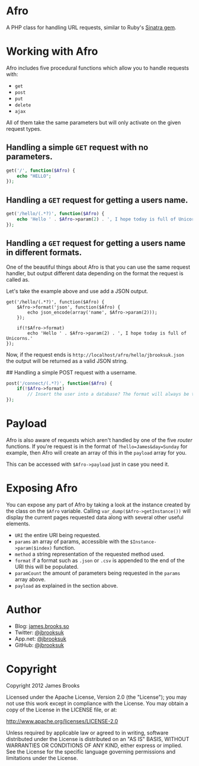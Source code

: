 # Afro
A PHP class for handling URL requests, similar to Ruby's [Sinatra gem](http://www.sinatrarb.com/).

# Working with Afro
Afro includes five procedural functions which allow you to handle requests with:

- `get`
- `post`
- `put`
- `delete`
- `ajax`

All of them take the same parameters but will only activate on the given request types.

## Handling a simple `GET` request with no parameters.

```php
get('/', function($Afro) {
    echo "HELLO";
});
```

## Handling a `GET` request for getting a users name.

```php
get('/hello/(.*?)', function($Afro) {
	echo 'Hello ' . $Afro->param(2) . ', I hope today is full of Unicorns.'
});
```

## Handling a `GET` request for getting a users name in different formats.
One of the beautiful things about Afro is that you can use the same request handler, but output different data depending on the format the request is called as.

Let's take the example above and use add a JSON output.

```
get('/hello/(.*?)', function($Afro) {
	$Afro->format('json', function($Afro) {
        echo json_encode(array('name', $Afro->param(2)));
    });

    if(!$Afro->format)
		echo 'Hello ' . $Afro->param(2) . ', I hope today is full of Unicorns.'
});
```

Now, if the request ends is `http://localhost/afro/hello/jbrooksuk.json` the output will be returned as a valid JSON string.

## Handling a simple POST request with a username.

```php
post('/connect/(.*?)', function($Afro) {
    if(!$Afro->format)
    	// Insert the user into a database? The format will always be the same in whichever function you use.
});
```

# Payload
Afro is also aware of requests which aren't handled by one of the five *router* functions. If you're request is in the format of `?hello=James&day=Sunday` for example, then Afro will create an array of this in the `payload` array for you.

This can be accessed with `$Afro->payload` just in case you need it.

# Exposing Afro
You can expose any part of Afro by taking a look at the instance created by the class on the `$Afro` variable. Calling `var_dump($Afro->getInstance())` will display the current pages requested data along with several other useful elements.

- `URI` the entire URI being requested.
- `params` an array of params, accessible with the `$Instance->param($index)` function.
- `method` a string representation of the requested method used.
- `format` if a format such as `.json` or `.csv` is appended to the end of the URI this will be populated.
- `paramCount` the amount of parameters being requested in the `params` array above.
- `payload` as explained in the section above.

# Author
- Blog: [james.brooks.so](http://james.brooks.so)
- Twitter: [@jbrooksuk](http://twitter.com/jbrooksuk)
- App.net: [@jbrooksuk](http://alpha.app.net/jbrooksuk)
- GitHub: [@jbrooksuk](http://github.com/jbrooksuk)

# Copyright
Copyright 2012 James Brooks

Licensed under the Apache License, Version 2.0 (the "License"); you may not use this work except in compliance with the License. You may obtain a copy of the License in the LICENSE file, or at:

http://www.apache.org/licenses/LICENSE-2.0

Unless required by applicable law or agreed to in writing, software distributed under the License is distributed on an "AS IS" BASIS, WITHOUT WARRANTIES OR CONDITIONS OF ANY KIND, either express or implied. See the License for the specific language governing permissions and limitations under the License.